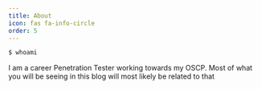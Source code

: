 ```yaml
---
title: About
icon: fas fa-info-circle
order: 5
---
```


```bash
$ whoami
````
I am a career Penetration Tester working towards my OSCP. Most of what you will be seeing in this blog will most likely be related to that

<script src="https://www.hackthebox.eu/badge/264132"></script>

